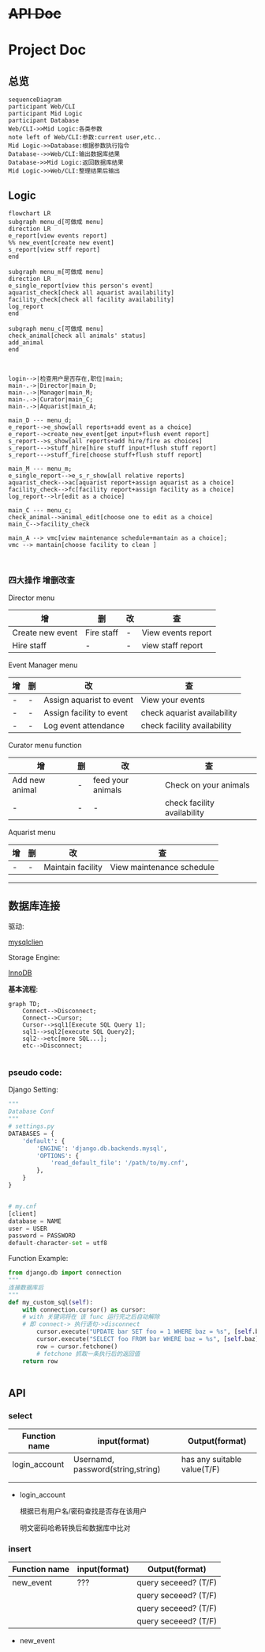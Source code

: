 # ~~API Doc~~

# Project Doc


## 总览

```mermaid
sequenceDiagram
participant Web/CLI
participant Mid Logic
participant Database
Web/CLI->>Mid Logic:各类参数
note left of Web/CLI:参数:current user,etc..
Mid Logic->>Database:根据参数执行指令
Database-->>Web/CLI:输出数据库结果
Database->>Mid Logic:返回数据库结果
Mid Logic->>Web/CLI:整理结果后输出
```

## Logic

```mermaid
flowchart LR
subgraph menu_d[可做成 menu]
direction LR
e_report[view events report]
%% new_event[create new event] 
s_report[view stff report]
end

subgraph menu_m[可做成 menu]
direction LR
e_single_report[view this person's event]
aquarist_check[check all aquarist availability]
facility_check[check all facility availability]
log_report
end

subgraph menu_c[可做成 menu]
check_animal[check all animals' status]
add_animal
end



login-->|检查用户是否存在,职位|main;
main-.->|Director|main_D;
main-.->|Manager|main_M;
main-.->|Curator|main_C;
main-.->|Aquarist|main_A;

main_D --- menu_d;
e_report-->e_show[all reports+add event as a choice]
e_report-->create_new_event[get input+flush event report]
s_report-->s_show[all reports+add hire/fire as choices]
s_report--->stuff_hire[hire stuff input+flush stuff report]
s_report--->stuff_fire[choose stuff+flush stuff report]

main_M --- menu_m;
e_single_report-->e_s_r_show[all relative reports]
aquarist_check-->ac[aquarist report+assign aquarist as a choice]
facility_check-->fc[facility report+assign facility as a choice]
log_report-->lr[edit as a choice]

main_C --- menu_c;
check_animal-->animal_edit[choose one to edit as a choice]
main_C-->facility_check

main_A --> vmc[view maintenance schedule+mantain as a choice];
vmc --> mantain[choose facility to clean ]



```





### 四大操作 增删改查

Director menu

| 增               | 删         | 改   | 查                 |
| ---- | ---- | ---- | ---- |
| Create new event | Fire staff | -    | View events report |
| Hire staff       | -          | -    | view staff report  |

Event Manager menu

| 增   | 删   | 改   | 查   |
| ---- | ---- | ---- | ---- |
|-|-|Assign aquarist to event|View your events|
|-|-|Assign facility to event|check aquarist availability|
|-|-|Log event attendance|check facility availability|

Curator menu function


| 增   | 删   | 改   | 查   |
| ---- | ---- | ---- | ---- |
|Add new animal|-|feed your animals|Check on your animals|
|-|-|-|check facility availability|

Aquarist menu

| 增   | 删   | 改                | 查                        |
| ---- | ---- | ---- | ---- |
| -    | -    | Maintain facility | View maintenance schedule |

----

## 数据库连接

驱动:

[mysqlclien](https://pypi.org/project/mysqlclient/)

Storage Engine:

[InnoDB](https://dev.mysql.com/doc/refman/8.0/en/innodb-storage-engine.html)

**基本流程**:

```mermaid
graph TD;
	Connect-->Disconnect;
	Connect-->Cursor;
	Cursor-->sql1[Execute SQL Query 1];
	sql1-->sql2[execute SQL Query2];
	sql2-->etc[more SQL...];
	etc-->Disconnect;
	
```



### pseudo code:

Django Setting:

```python
"""
Database Conf
"""
# settings.py
DATABASES = {
    'default': {
        'ENGINE': 'django.db.backends.mysql',
        'OPTIONS': {
            'read_default_file': '/path/to/my.cnf',
        },
    }
}


# my.cnf
[client]
database = NAME
user = USER
password = PASSWORD
default-character-set = utf8
```

Function Example:

```python
from django.db import connection
"""
连接数据库后
"""
def my_custom_sql(self):
    with connection.cursor() as cursor: 
    # with 关键词将在 该 func 运行完之后自动解除
    # 即 connect-> 执行语句->disconnect
        cursor.execute("UPDATE bar SET foo = 1 WHERE baz = %s", [self.baz])
        cursor.execute("SELECT foo FROM bar WHERE baz = %s", [self.baz])
        row = cursor.fetchone()
        # fetchone 抓取一条执行后的返回值
    return row
  
```

## API

### select

| Function name | input(format)                     | Output(format)              |
| ------------- | --------------------------------- | --------------------------- |
| login_account | Usernamd, password(string,string) | has any suitable value(T/F) |
|               |                                   |                             |
|               |                                   |                             |

- login_account

  根据已有用户名/密码查找是否存在该用户

  明文密码哈希转换后和数据库中比对

  

### insert

| Function name | input(format) | Output(format)       |
| ------------- | ------------- | -------------------- |
| new_event     | ???           | query seceeed? (T/F) |
|               |               | query seceeed? (T/F) |
|               |               | query seceeed? (T/F) |
|               |               | query seceeed? (T/F) |

- new_event

